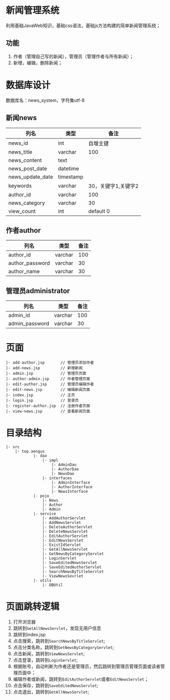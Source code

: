 # 新闻管理系统

利用基础JavaWeb知识，基础css语法，基础js方法构建的简单新闻管理系统；

## 功能

1. 作者（管理自己写的新闻），管理员（管理作者与所有新闻）；
2. 新增，编辑，删除新闻；

# 数据库设计

数据库名：news_system，字符集utf-8

## 新闻news

| 列名             | 类型      | 备注                |
| ---------------- | --------- | ------------------- |
| news_id          | int       | 自增主键            |
| news_title       | varchar   | 100                 |
| news_content     | text      |                     |
| news_post_date   | datetime  |                     |
| news_update_date | timestamp |                     |
| keywords         | varchar   | 30，关键字1,关键字2 |
| author_id        | varchar   | 100                 |
| news_category    | varchar   | 30                  |
| view_count       | int       | default 0                  |

## 作者author

| 列名            | 类型    | 备注 |
| --------------- | ------- | ---- |
| author_id       | varchar | 100  |
| author_password | varchar | 30   |
| author_name     | varchar | 30   |

## 管理员administrator

| 列名           | 类型    | 备注 |
| -------------- | ------- | ---- |
| admin_id       | varchar | 100  |
| admin_password | varchar | 30   |

# 页面
```
|- add-author.jsp       // 管理员添加作者
|- add-news.jsp         // 新增新闻
|- admin.jsp            // 管理员页面
|- author-admin.jsp     // 作者管理页面
|- edit-author.jsp      // 管理员编辑作者
|- edit-news.jsp        // 编辑新闻页面
|- index.jsp            // 主页
|- login.jsp            // 登录页
|- register-author.jsp  // 注册作者页面
|- view-news.jsp        // 查看新闻页面
```

# 目录结构
```
|- src
    |- top.aengus
            |- dao
                |- impl
                    |- AdminDao
                    |- AuthorDao
                    |- NewsDao
                |- interfaces
                    |- AdminInterface
                    |- AuthorInterface
                    |- NewsInterface
            |- pojo
                |- News
                |- Author
                |- Admin
            |- service
                |- AddAuthorServlet
                |- AddNewsServlet
                |- DeleteAuthorServlet
                |- DeleteNewsServlet
                |- EditAuthorServlet
                |- EditNewsServlet
                |- ExistIdServlet
                |- GetAllNewsServlet
                |- GetNewsByCategoryServlet
                |- LoginServlet
                |- SaveEditedNewsServlet
                |- SaveEditedAuthorServlet
                |- SearchNewsByTitleServlet
                |- ViewNewsSevrlet
            |- utils
                |- DBUtil
```

# 页面跳转逻辑

1. 打开浏览器
2. 跳转到`GetAllNewsServlet`，发现无用户信息
3. 跳转到index.jsp
4. 点击搜索，跳转到`SearchNewsByTitleServlet`;
5. 点击分类名称，跳转到`GetNewsByCategoryServlet`;
6. 点击新闻，跳转到`ViewNewsServlet`;
7. 点击登录，跳转到`LoginServlet`;
8. 根据账号，自动判断为作者还是管理员，然后跳转到管理员管理页面或读者管理页面中；
7. 编辑作者或新闻，跳转到`EditAuthorServlet`或者`EditNewsServlet`；
8. 点击保存，跳转到`SaveEditedNewsServlet`;
9. 点击退出，跳转到`GetAllNewsServlet`;